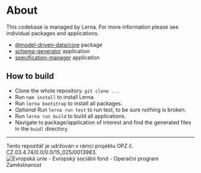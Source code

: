 # About
This codebase is managed by Lerna.
For more information please see individual packages and applications.
- [@model-driven-data/core](./packages/core) package
- [schema-generator](./applications/schema-generator) application
- [specification-manager](./applications/specification-manager) application

## How to build 
- Clone the whole repository. `git clone ...`
- Run `npm install` to install Lerna.
- Run `lerna bootstrap` to install all packages.
- *Optional* Run `lerna run test` to run test, to be sure nothing is broken. 
- Run `lerna run build` to build all applications.
- Navigate to package/application of interest and find the generated files in the `buidl` directory.

***

Tento repozitář je udržován v rámci projektu OPZ č. CZ.03.4.74/0.0/0.0/15_025/0013983.
![Evropská unie - Evropský sociální fond - Operační program Zaměstnanost](https://data.gov.cz/images/ozp_logo_cz.jpg)
